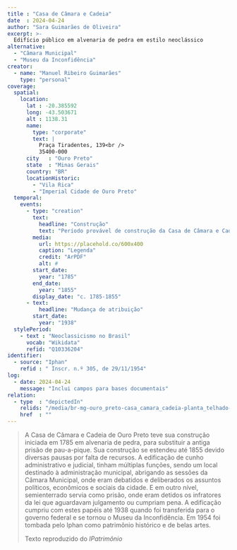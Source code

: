 ```yaml
---
title : "Casa de Câmara e Cadeia"
date  : 2024-04-24
author: "Sara Guimarães de Oliveira"
excerpt: >-
  Edifício público em alvenaria de pedra em estilo neoclássico
alternative:
  - "Câmara Municipal"
  - "Museu da Inconfidência"
creator:
  - name: "Manuel Ribeiro Guimarães"
    type: "personal"
coverage:
  spatial:
    location:
      lat : -20.385592
      long: -43.503671
      alt : 1138.31 
      name:
        type: "corporate"
        text: |
          Praça Tiradentes, 139<br />
          35400-000
      city   : "Ouro Preto"
      state  : "Minas Gerais"
      country: "BR"
      locationHistoric:
        - "Vila Rica"
        - "Imperial Cidade de Ouro Preto"
  temporal:
    events:
      - type: "creation"
        text:
          headline: "Construção"
          text: "Período provável de construção da Casa de Câmara e Cadeia de Ouro Preto"
        media:
          url: https://placehold.co/600x400
          caption: "Legenda"
          credit: "ArPDF"
          alt: #
        start_date:
          year: "1785"
        end_date:
          year: "1855"
        display_date: "c. 1785-1855"
      - text:
          headline: "Mudança de atribuição"
        start_date:
          year: "1938"
  stylePeriod:
    - text : "Neoclassicismo no Brasil"
      vocab: "Wikidata"
      refid: "Q10336204"
identifier:
  - source: "Iphan"
    refid : " Inscr. n.º 305, de 29/11/1954"
log:
  - date: 2024-04-24
    message: "Inclui campos para bases documentais"
relation:
  - type  : "depictedIn"
    relids: "/media/br-mg-ouro_preto-casa_camara_cadeia-planta_telhado-________-jr-3/"
    href  : ""
---
```



> A Casa de Câmara e Cadeia de Ouro Preto teve sua construção iniciada em
> 1785 em alvenaria de pedra, para substituir a antiga prisão de
> pau-a-pique. Sua construção se estendeu até 1855 devido diversas pausas
> por falta de recursos. A edificação de cunho administrativo e judicial,
> tinham múltiplas funções, sendo um local destinado à administração
> municipal, abrigando as sessões da Câmara Municipal, onde eram debatidos
> e deliberados os assuntos políticos, econômicos e sociais da cidade. E
> em outro nível, semienterrado servia como prisão, onde eram detidos os
> infratores da lei que aguardavam julgamento ou cumpriam pena. A
> edificação cumpriu com estes papéis até 1938 quando foi transferida para
> o governo federal e se tornou o Museu da Inconfidência. Em 1954 foi
> tombada pelo Iphan como patrimônio histórico e de belas artes.
> 
> <footer class="figure-caption">Texto reproduzido
> do <cite>IPatrimônio</cite></footer>
